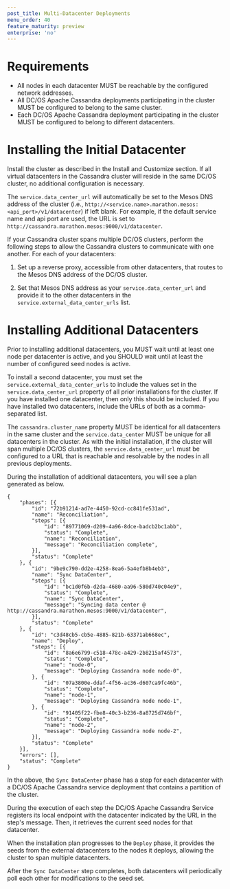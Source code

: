 ```yaml
---
post_title: Multi-Datacenter Deployments
menu_order: 40
feature_maturity: preview
enterprise: 'no'
---
```


# Requirements
- All nodes in each datacenter MUST be reachable by the configured network addresses.
- All DC/OS Apache Cassandra deployments participating in the cluster MUST be configured to belong to the same cluster.
- Each DC/OS Apache Cassandra deployment participating in the cluster MUST be configured to belong to different datacenters.

# Installing the Initial Datacenter

Install the cluster as described in the Install and Customize section. If all virtual datacenters in the Cassandra cluster will reside in the same DC/OS cluster, no additional configuration is necessary.

The `service.data_center_url` will automatically be set to the Mesos DNS address of the cluster (i.e., `http://<service.name>.marathon.mesos:<api_port>/v1/datacenter`) if left blank. For example, if the default service name and api port are used, the URL is set to `http://cassandra.marathon.mesos:9000/v1/datacenter`.

If your Cassandra cluster spans multiple DC/OS clusters, perform the following steps to allow the Cassandra clusters to communicate with one another. For each of your datacenters:

1. Set up a reverse proxy, accessible from other datacenters, that routes to the Mesos DNS address of the DC/OS cluster.

1. Set that Mesos DNS address as your `service.data_center_url` and provide it to the other datacenters in the `service.external_data_center_urls` list.

# Installing Additional Datacenters
Prior to installing additional datacenters, you MUST wait until at least one node per datacenter is active, and you SHOULD wait until at least the number of configured seed nodes is active.

To install a second datacenter, you must set the `service.external_data_center_urls` to include the values set in the `service.data_center_url` property of all prior installations for the cluster. If you have installed one datacenter, then only this should be included. If you have installed two datacenters, include the URLs of both as a comma-separated list.

The `cassandra.cluster_name` property MUST be identical for all datacenters in the same cluster and the `service.data_center` MUST be unique for all datacenters in the cluster. As with the initial installation, if the cluster will span multiple DC/OS clusters, the `service.data_center_url` must be configured to a URL that is reachable and resolvable by the nodes in all previous deployments.

During the installation of additional datacenters, you will see a plan generated as below.

```
{
	"phases": [{
		"id": "72b91214-ad7e-4450-92cd-cc841fe531ad",
		"name": "Reconciliation",
		"steps": [{
			"id": "89771069-d209-4a96-8dce-badcb2bc1abb",
			"status": "Complete",
			"name": "Reconciliation",
			"message": "Reconciliation complete",
		}],
		"status": "Complete"
	}, {
		"id": "9be9c790-dd2e-4258-8ea6-5a4efb8b4eb3",
		"name": "Sync DataCenter",
		"steps": [{
			"id": "bc1d0f6b-d2da-4680-aa96-580d740c04e9",
			"status": "Complete",
			"name": "Sync DataCenter",
			"message": "Syncing data center @ http://cassandra.marathon.mesos:9000/v1/datacenter",
		}],
		"status": "Complete"
	}, {
		"id": "c3d48cb5-cb5e-4885-821b-63371ab668ec",
		"name": "Deploy",
		"steps": [{
			"id": "8a6e6799-c518-478c-a429-2b8215af4573",
			"status": "Complete",
			"name": "node-0",
			"message": "Deploying Cassandra node node-0",
		}, {
			"id": "07a3800e-ddaf-4f56-ac36-d607ca9fc46b",
			"status": "Complete",
			"name": "node-1",
			"message": "Deploying Cassandra node node-1",
		}, {
			"id": "91405f22-fbe8-40c3-b236-8a8725d746bf",
			"status": "Complete",
			"name": "node-2",
			"message": "Deploying Cassandra node node-2",
		}],
		"status": "Complete"
	}],
	"errors": [],
	"status": "Complete"
}
```

In the above, the `Sync DataCenter` phase has a step for each datacenter with a DC/OS Apache Cassandra service deployment that contains a partition of the cluster.

During the execution of each step the DC/OS Apache Cassandra Service registers its
local endpoint with the datacenter indicated by the URL in the step's message. Then, it retrieves the current seed nodes for that datacenter.

When the installation plan progresses to the `Deploy` phase, it provides the seeds from the
external datacenters to the nodes it deploys, allowing the cluster to span multiple
datacenters.

After the `Sync DataCenter` step completes, both datacenters will periodically poll each
other for modifications to the seed set.
